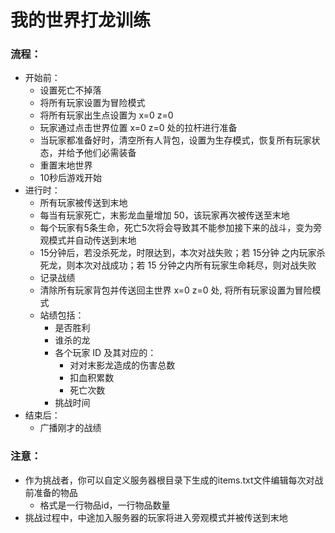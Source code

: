 # 我的世界打龙训练

### 流程：

- 开始前：
    - 设置死亡不掉落
    - 将所有玩家设置为冒险模式
    - 将所有玩家出生点设置为 x=0 z=0
    - 玩家通过点击世界位置 x=0 z=0 处的拉杆进行准备
    - 当玩家都准备好时，清空所有人背包，设置为生存模式，恢复所有玩家状态，并给予他们必需装备
    - 重置末地世界
    - 10秒后游戏开始
- 进行时：
    - 所有玩家被传送到末地
    - 每当有玩家死亡，末影龙血量增加 50，该玩家再次被传送至末地
    - 每个玩家有5条生命，死亡5次将会导致其不能参加接下来的战斗，变为旁观模式并自动传送到末地
    - 15分钟后，若没杀死龙，时限达到，本次对战失败；若 15分钟 之内玩家杀死龙，则本次对战成功；若 15 分钟之内所有玩家生命耗尽，则对战失败
    - 记录战绩
    - 清除所有玩家背包并传送回主世界 x=0 z=0 处, 将所有玩家设置为冒险模式
    - 站绩包括：
        - 是否胜利
        - 谁杀的龙
        - 各个玩家 ID 及其对应的：
            - 对对末影龙造成的伤害总数
            - 扣血积累数
            - 死亡次数
        - 挑战时间
- 结束后：
    - 广播刚才的战绩

### 注意：

- 作为挑战者，你可以自定义服务器根目录下生成的items.txt文件编辑每次对战前准备的物品
    - 格式是一行物品id，一行物品数量
- 挑战过程中，中途加入服务器的玩家将进入旁观模式并被传送到末地
